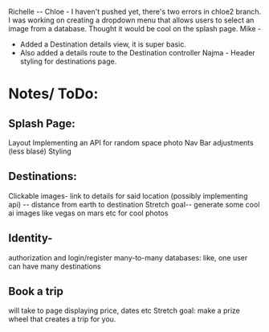 Richelle -- 
Chloe - I haven't pushed yet, there's two errors in chloe2 branch. I was working on creating a dropdown menu that allows users to select an image from a database. Thought it would be cool on the splash page.
Mike - 
  - Added a Destination details view, it is super basic. 
  - Also added a details route to the Destination controller
Najma - Header styling for destinations page.

# Notes/ ToDo:

## Splash Page:
Layout
Implementing an API for random space photo
Nav Bar adjustments (less blasé)
Styling

## Destinations:
Clickable images-
link to details for said location (possibly implementing api)
  -- distance from earth to destination
Stretch goal-- generate some cool ai images like vegas on mars etc for cool photos

## Identity-
authorization and login/register
many-to-many databases: like, one user can have many destinations

## Book a trip
will take to page displaying price, dates etc
Stretch goal: make a prize wheel that creates a trip for you.



